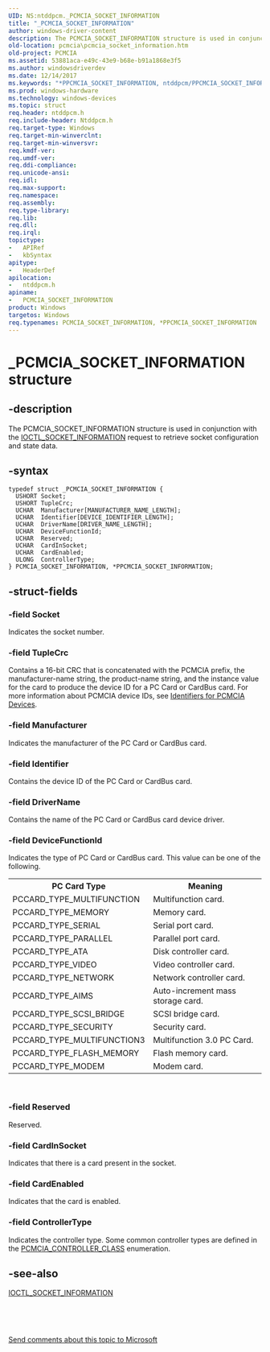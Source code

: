 ```yaml
---
UID: NS:ntddpcm._PCMCIA_SOCKET_INFORMATION
title: "_PCMCIA_SOCKET_INFORMATION"
author: windows-driver-content
description: The PCMCIA_SOCKET_INFORMATION structure is used in conjunction with the IOCTL_SOCKET_INFORMATION request to retrieve socket configuration and state data.
old-location: pcmcia\pcmcia_socket_information.htm
old-project: PCMCIA
ms.assetid: 53881aca-e49c-43e9-b68e-b91a1868e3f5
ms.author: windowsdriverdev
ms.date: 12/14/2017
ms.keywords: "*PPCMCIA_SOCKET_INFORMATION, ntddpcm/PPCMCIA_SOCKET_INFORMATION, PPCMCIA_SOCKET_INFORMATION structure pointer [Buses], PCMCIA_SOCKET_INFORMATION structure [Buses], PPCMCIA_SOCKET_INFORMATION, memcdref_b118ae5c-5dc5-4919-809d-5cfe5b25598f.xml, PCMCIA_SOCKET_INFORMATION, _PCMCIA_SOCKET_INFORMATION, PCMCIA.pcmcia_socket_information, ntddpcm/PCMCIA_SOCKET_INFORMATION"
ms.prod: windows-hardware
ms.technology: windows-devices
ms.topic: struct
req.header: ntddpcm.h
req.include-header: Ntddpcm.h
req.target-type: Windows
req.target-min-winverclnt: 
req.target-min-winversvr: 
req.kmdf-ver: 
req.umdf-ver: 
req.ddi-compliance: 
req.unicode-ansi: 
req.idl: 
req.max-support: 
req.namespace: 
req.assembly: 
req.type-library: 
req.lib: 
req.dll: 
req.irql: 
topictype:
-	APIRef
-	kbSyntax
apitype:
-	HeaderDef
apilocation:
-	ntddpcm.h
apiname:
-	PCMCIA_SOCKET_INFORMATION
product: Windows
targetos: Windows
req.typenames: PCMCIA_SOCKET_INFORMATION, *PPCMCIA_SOCKET_INFORMATION
---
```


# _PCMCIA_SOCKET_INFORMATION structure


## -description


The PCMCIA_SOCKET_INFORMATION structure is used in conjunction with the <a href="https://msdn.microsoft.com/library/windows/hardware/ff537275">IOCTL_SOCKET_INFORMATION</a> request to retrieve socket configuration and state data. 


## -syntax


````
typedef struct _PCMCIA_SOCKET_INFORMATION {
  USHORT Socket;
  USHORT TupleCrc;
  UCHAR  Manufacturer[MANUFACTURER_NAME_LENGTH];
  UCHAR  Identifier[DEVICE_IDENTIFIER_LENGTH];
  UCHAR  DriverName[DRIVER_NAME_LENGTH];
  UCHAR  DeviceFunctionId;
  UCHAR  Reserved;
  UCHAR  CardInSocket;
  UCHAR  CardEnabled;
  ULONG  ControllerType;
} PCMCIA_SOCKET_INFORMATION, *PPCMCIA_SOCKET_INFORMATION;
````


## -struct-fields




### -field Socket

Indicates the socket number. 


### -field TupleCrc

Contains a 16-bit CRC that is concatenated with the PCMCIA prefix, the manufacturer-name string, the product-name string, and the instance value for the card to produce the device ID for a PC Card or CardBus card. For more information about PCMCIA device IDs, see <a href="https://msdn.microsoft.com/7eaf6372-a9cc-4714-8955-52653ec57141">Identifiers for PCMCIA Devices</a>. 


### -field Manufacturer

Indicates the manufacturer of the PC Card or CardBus card. 


### -field Identifier

Contains the device ID of the PC Card or CardBus card. 


### -field DriverName

Contains the name of the PC Card or CardBus card device driver. 


### -field DeviceFunctionId

Indicates the type of PC Card or CardBus card. This value can be one of the following.
<table>
<tr>
<th>PC Card Type</th>
<th>Meaning</th>
</tr>
<tr>
<td>
PCCARD_TYPE_MULTIFUNCTION

</td>
<td>
Multifunction card.

</td>
</tr>
<tr>
<td>
PCCARD_TYPE_MEMORY

</td>
<td>
Memory card.

</td>
</tr>
<tr>
<td>
PCCARD_TYPE_SERIAL

</td>
<td>
Serial port card.

</td>
</tr>
<tr>
<td>
PCCARD_TYPE_PARALLEL

</td>
<td>
Parallel port card.

</td>
</tr>
<tr>
<td>
PCCARD_TYPE_ATA

</td>
<td>
Disk controller card. 

</td>
</tr>
<tr>
<td>
PCCARD_TYPE_VIDEO

</td>
<td>
Video controller card. 

</td>
</tr>
<tr>
<td>
PCCARD_TYPE_NETWORK

</td>
<td>
Network controller card. 

</td>
</tr>
<tr>
<td>
PCCARD_TYPE_AIMS

</td>
<td>
Auto-increment mass storage card. 

</td>
</tr>
<tr>
<td>
PCCARD_TYPE_SCSI_BRIDGE

</td>
<td>
SCSI bridge card. 

</td>
</tr>
<tr>
<td>
PCCARD_TYPE_SECURITY

</td>
<td>
Security card. 

</td>
</tr>
<tr>
<td>
PCCARD_TYPE_MULTIFUNCTION3

</td>
<td>
Multifunction 3.0 PC Card. 

</td>
</tr>
<tr>
<td>
PCCARD_TYPE_FLASH_MEMORY

</td>
<td>
Flash memory card. 

</td>
</tr>
<tr>
<td>
PCCARD_TYPE_MODEM

</td>
<td>
Modem card. 

</td>
</tr>
</table> 


### -field Reserved

Reserved. 


### -field CardInSocket

Indicates that there is a card present in the socket. 


### -field CardEnabled

Indicates that the card is enabled. 


### -field ControllerType

Indicates the controller type. Some common controller types are defined in the <a href="https://msdn.microsoft.com/library/windows/hardware/ff537600">PCMCIA_CONTROLLER_CLASS</a> enumeration. 


## -see-also

<a href="https://msdn.microsoft.com/library/windows/hardware/ff537275">IOCTL_SOCKET_INFORMATION</a>

 

 

<a href="mailto:wsddocfb@microsoft.com?subject=Documentation%20feedback [PCMCIA\buses]:%20PCMCIA_SOCKET_INFORMATION structure%20 RELEASE:%20(12/14/2017)&amp;body=%0A%0APRIVACY STATEMENT%0A%0AWe use your feedback to improve the documentation. We don't use your email address for any other purpose, and we'll remove your email address from our system after the issue that you're reporting is fixed. While we're working to fix this issue, we might send you an email message to ask for more info. Later, we might also send you an email message to let you know that we've addressed your feedback.%0A%0AFor more info about Microsoft's privacy policy, see http://privacy.microsoft.com/en-us/default.aspx." title="Send comments about this topic to Microsoft">Send comments about this topic to Microsoft</a>

